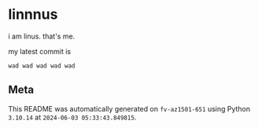 # linnnus

i am linus. that's me.

my latest commit is

```
wad wad wad wad wad
```

## Meta

This README was automatically generated on `fv-az1501-651` using Python
`3.10.14` at `2024-06-03 05:33:43.849815`.
